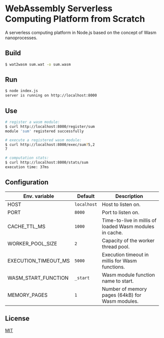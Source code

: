 # WebAssembly Serverless Computing Platform from Scratch

A serverless computing platform in Node.js based on the concept of Wasm nanoprocesses.

## Build

```sh
$ wat2wasm sum.wat -o sum.wasm
```

## Run

```sh
$ node index.js
server is running on http://localhost:8000
```

## Use

```sh
# register a wasm module:
$ curl http://localhost:8000/register/sum
module 'sum' registered successfully

# execute a registered wasm module:
$ curl http://localhost:8000/exec/sum?5,2
7

# computation stats:
$ curl http://localhost:8000/stats/sum
execution time: 37ms
```

## Configuration

| Env. variable        | Default     | Description |
| -------------------- | ----------- | ----------- |
| HOST                 | `localhost` | Host to listen on. |
| PORT                 | `8000`      | Port to listen on. |
| CACHE_TTL_MS         | `1000`      | Time-to-live in millis of loaded Wasm modules in cache. |
| WORKER_POOL_SIZE     | `2`         | Capacity of the worker thread pool. |
| EXECUTION_TIMEOUT_MS | `5000`      | Execution timeout in millis for Wasm functions. |
| WASM_START_FUNCTION  | `_start`    | Wasm module function name to start. |
| MEMORY_PAGES         | `1`         | Number of memory pages (64kB) for Wasm modules. |

## License

[MIT](https://github.com/ttulka/wasm-severless-from-scratch/blob/main/LICENSE)